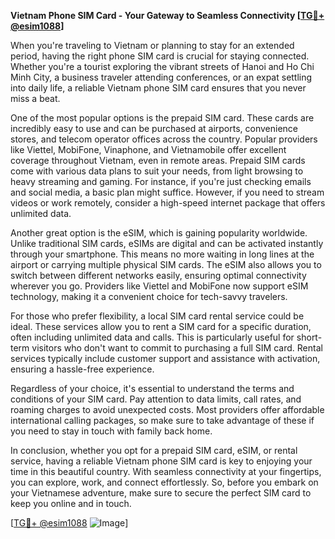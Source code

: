 **Vietnam Phone SIM Card - Your Gateway to Seamless Connectivity [[TG💪+ @esim1088](https://t.me/s/esim1088)]**

When you're traveling to Vietnam or planning to stay for an extended period, having the right phone SIM card is crucial for staying connected. Whether you're a tourist exploring the vibrant streets of Hanoi and Ho Chi Minh City, a business traveler attending conferences, or an expat settling into daily life, a reliable Vietnam phone SIM card ensures that you never miss a beat.

One of the most popular options is the prepaid SIM card. These cards are incredibly easy to use and can be purchased at airports, convenience stores, and telecom operator offices across the country. Popular providers like Viettel, MobiFone, Vinaphone, and Vietnamobile offer excellent coverage throughout Vietnam, even in remote areas. Prepaid SIM cards come with various data plans to suit your needs, from light browsing to heavy streaming and gaming. For instance, if you're just checking emails and social media, a basic plan might suffice. However, if you need to stream videos or work remotely, consider a high-speed internet package that offers unlimited data.

Another great option is the eSIM, which is gaining popularity worldwide. Unlike traditional SIM cards, eSIMs are digital and can be activated instantly through your smartphone. This means no more waiting in long lines at the airport or carrying multiple physical SIM cards. The eSIM also allows you to switch between different networks easily, ensuring optimal connectivity wherever you go. Providers like Viettel and MobiFone now support eSIM technology, making it a convenient choice for tech-savvy travelers.

For those who prefer flexibility, a local SIM card rental service could be ideal. These services allow you to rent a SIM card for a specific duration, often including unlimited data and calls. This is particularly useful for short-term visitors who don't want to commit to purchasing a full SIM card. Rental services typically include customer support and assistance with activation, ensuring a hassle-free experience.

Regardless of your choice, it's essential to understand the terms and conditions of your SIM card. Pay attention to data limits, call rates, and roaming charges to avoid unexpected costs. Most providers offer affordable international calling packages, so make sure to take advantage of these if you need to stay in touch with family back home.

In conclusion, whether you opt for a prepaid SIM card, eSIM, or rental service, having a reliable Vietnam phone SIM card is key to enjoying your time in this beautiful country. With seamless connectivity at your fingertips, you can explore, work, and connect effortlessly. So, before you embark on your Vietnamese adventure, make sure to secure the perfect SIM card to keep you online and in touch.

[[TG💪+ @esim1088](https://t.me/s/esim1088) ![Image](https://i.postimg.cc/Y0z9fWf4/image.png)]